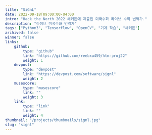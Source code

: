 ```yaml
---
title: "SiGnL"
date: 2022-09-18T09:00:00-04:00
intro: "Hack the North 2022 해커톤에 제출된 미국수화 라이브 수화 번역가."
description: "라이브 미국수화 번역가"
tags: ["Python3", "Tensorflow", "OpenCV", "기계 학습", "헤커톤"]
archived: false
winner: false
links: 
    github: 
        type: "github"
        link: "https://github.com/reebxu459/htn-proj22"
        weight: 1
    devpost:
        type: "devpost"
        link: "https://devpost.com/software/signl"
        weight: 2
    musescore:
        type: "musescore"
        link: ""
        weight: 3
    link:
        type: "link"
        link: ""
        weight: 4
thumbnail: "/projects/thumbnails/signl.jpg"
slug: "signl"
---
```


